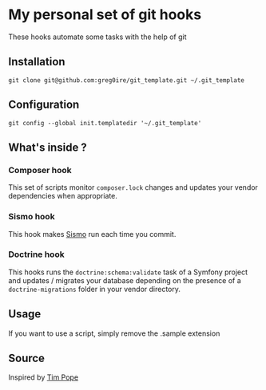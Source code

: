 # My personal set of git hooks

These hooks automate some tasks with the help of git

## Installation

    git clone git@github.com:greg0ire/git_template.git ~/.git_template

## Configuration

    git config --global init.templatedir '~/.git_template'

## What's inside ?

### Composer hook

This set of scripts monitor `composer.lock` changes and updates your vendor
dependencies when appropriate.

### Sismo hook

This hook makes [Sismo](http://sismo.sensiolabs.org/) run each time you commit.

### Doctrine hook

This hooks runs the `doctrine:schema:validate` task of a Symfony project and
updates / migrates your database depending on the presence of a
`doctrine-migrations` folder in your vendor directory.

## Usage

If you want to use a script, simply remove the .sample extension

## Source

Inspired by [Tim Pope](http://tbaggery.com/)
